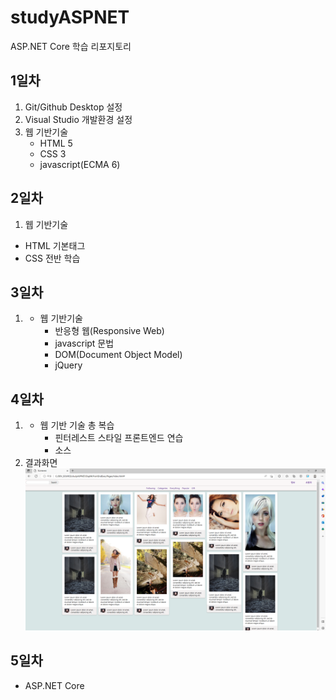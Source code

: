 # studyASPNET
ASP.NET Core 학습 리포지토리

## 1일차
1. Git/Github Desktop 설정
2. Visual Studio 개발환경 설정
3. 웹 기반기술
     - HTML 5
     - CSS 3
     - javascript(ECMA 6)
  
  
 ## 2일차
1. 웹 기반기술
- HTML 기본태그
- CSS 전반 학습

 
 ## 3일차
1. - 웹 기반기술
     - 반응형 웹(Responsive Web)
	 - javascript 문법
	 - DOM(Document Object Model)
	 - jQuery
	 
 ## 4일차
1. - 웹 기반 기술 총 복습
     - 핀터레스트 스타일 프론트엔드 연습
	 - 소스
2.  결과화면
![메인화면](https://raw.githubusercontent.com/SungJin-Parkk/studyASPNET/main/images/html_screen01.png)	 

 
 ## 5일차
- ASP.NET Core 
 
